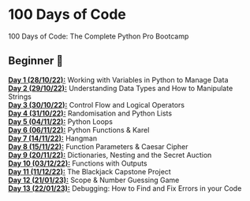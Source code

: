 # 100 Days of Code
100 Days of Code: The Complete Python Pro Bootcamp

## Beginner 🐻
**[Day 1 (28/10/22):](https://github.com/beatricekay/100-Days-of-Code/tree/main/day01)** Working with Variables in Python to Manage Data\
**[Day 2 (29/10/22):](https://github.com/beatricekay/100-Days-of-Code/tree/main/day02)** Understanding Data Types and How to Manipulate Strings\
**[Day 3 (30/10/22):](https://github.com/beatricekay/100-Days-of-Code/tree/main/day03)** Control Flow and Logical Operators\
**[Day 4 (31/10/22):](https://github.com/beatricekay/100-Days-of-Code/tree/main/day04)** Randomisation and Python Lists\
**[Day 5 (04/11/22):](https://github.com/beatricekay/100-Days-of-Code/tree/main/day05)** Python Loops\
**[Day 6 (06/11/22):](https://github.com/beatricekay/100-Days-of-Code/tree/main/day06)** Python Functions & Karel\
**[Day 7 (14/11/22):](https://github.com/beatricekay/100-Days-of-Code/tree/main/day07)** Hangman\
**[Day 8 (15/11/22):](https://github.com/beatricekay/100-Days-of-Code/tree/main/day08)** Function Parameters & Caesar Cipher\
**[Day 9 (20/11/22):](https://github.com/beatricekay/100-Days-of-Code/tree/main/day09)** Dictionaries, Nesting and the Secret Auction\
**[Day 10 (03/12/22):](https://github.com/beatricekay/100-Days-of-Code/tree/main/day10)** Functions with Outputs\
**[Day 11 (11/12/22):](https://github.com/beatricekay/100-Days-of-Code/tree/main/day11)** The Blackjack Capstone Project\
**[Day 12 (21/01/23):](https://github.com/beatricekay/100-Days-of-Code/tree/main/day12)** Scope & Number Guessing Game\
**[Day 13 (22/01/23):](https://github.com/beatricekay/100-Days-of-Code/tree/main/day13)** Debugging: How to Find and Fix Errors in your Code
